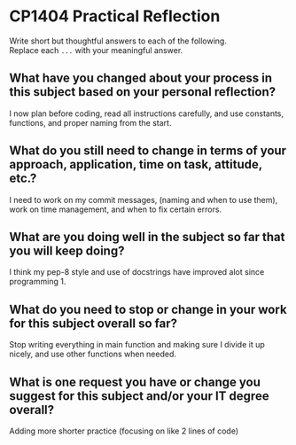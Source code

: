 # CP1404 Practical Reflection

Write short but thoughtful answers to each of the following.  
Replace each `...` with your meaningful answer.

## What have you changed about your process in this subject based on your personal reflection?

I now plan before coding, read all instructions carefully, and use constants, functions, and proper naming from the start.

## What do you still need to change in terms of your approach, application, time on task, attitude, etc.?

I need to work on my commit messages, (naming and when to use them), work on time management, and when to fix certain errors.
 
## What are you doing well in the subject so far that you will keep doing?

I think my pep-8 style and use of docstrings have improved alot since programming 1.

## What do you need to stop or change in your work for this subject overall so far?

Stop writing everything in main function and making sure I divide it up nicely, and use other functions when needed.

## What is one request you have or change you suggest for this subject and/or your IT degree overall?

Adding more shorter practice (focusing on like 2 lines of code)
